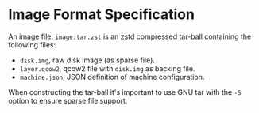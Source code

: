 Image Format Specification
==========================

An image file: `image.tar.zst` is an zstd compressed tar-ball containing the
following files:

  * `disk.img`, raw disk image (as sparse file).
  * `layer.qcow2`, qcow2 file with `disk.img` as backing file.
  * `machine.json`, JSON definition of machine configuration.

When constructing the tar-ball it's important to use GNU tar with the `-S`
option to ensure sparse file support.
